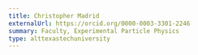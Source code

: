 ```yaml
---
title: Christopher Madrid
externalUrl: https://orcid.org/0000-0003-3301-2246
summary: Faculty, Experimental Particle Physics
type: alttexastechuniversity
---
```

